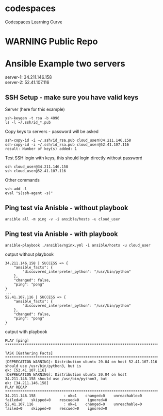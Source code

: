 # codespaces
Codespaces Learning Curve

# WARNING Public Repo 


# Ansible Example two servers
server-1: 34.211.146.158  
server-2: 52.41.107.116

## SSH Setup - make sure you have valid keys
Server (here for this example)
```
ssh-keygen -t rsa -b 4096
ls -l ~/.ssh/id_*.pub
```
Copy keys to servers - password will be asked 
```
ssh-copy-id -i ~/.ssh/id_rsa.pub cloud_user@34.211.146.158
ssh-copy-id -i ~/.ssh/id_rsa.pub cloud_user@52.41.107.116
result: Number of key(s) added: 1
```
Test SSH login with keys, this should login directly without password
```
ssh cloud_user@34.211.146.158
ssh cloud_user@52.41.107.116
```
Other commands 
```
ssh-add -l
eval "$(ssh-agent -s)"
```

## Ping test via Anisble - without playbook
```
ansible all -m ping -v -i ansible/hosts -u cloud_user
```
## Ping test via Anisble - with playbook
```
ansible-playbook ./ansible/nginx.yml -i ansible/hosts -u cloud_user
```

output without playbook
```
34.211.146.158 | SUCCESS => {
    "ansible_facts": {
        "discovered_interpreter_python": "/usr/bin/python"
    },
    "changed": false,
    "ping": "pong"
}
...
52.41.107.116 | SUCCESS => {
    "ansible_facts": {
        "discovered_interpreter_python": "/usr/bin/python"
    },
    "changed": false,
    "ping": "pong"
}
```
output with playbook
```
PLAY [ping] ***************************************************************************************************************

TASK [Gathering Facts] ****************************************************************************************************
[DEPRECATION WARNING]: Distribution ubuntu 20.04 on host 52.41.107.116 should use /usr/bin/python3, but is 
ok: [52.41.107.116]
[DEPRECATION WARNING]: Distribution ubuntu 20.04 on host 34.211.146.158 should use /usr/bin/python3, but 
ok: [34.211.146.158]
PLAY RECAP ****************************************************************************************************************
34.211.146.158             : ok=1    changed=0    unreachable=0    failed=0    skipped=0    rescued=0    ignored=0   
52.41.107.116              : ok=1    changed=0    unreachable=0    failed=0    skipped=0    rescued=0    ignored=0 
```


